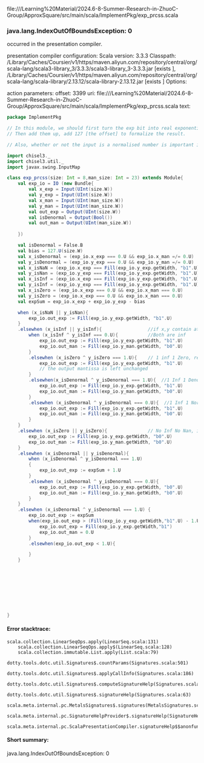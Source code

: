 file://<HOME>/Learning%20Material/2024.6-8-Summer-Research-in-ZhuoC-Group/ApproxSquare/src/main/scala/ImplementPkg/exp_prcss.scala
### java.lang.IndexOutOfBoundsException: 0

occurred in the presentation compiler.

presentation compiler configuration:
Scala version: 3.3.3
Classpath:
<HOME>/Library/Caches/Coursier/v1/https/maven.aliyun.com/repository/central/org/scala-lang/scala3-library_3/3.3.3/scala3-library_3-3.3.3.jar [exists ], <HOME>/Library/Caches/Coursier/v1/https/maven.aliyun.com/repository/central/org/scala-lang/scala-library/2.13.12/scala-library-2.13.12.jar [exists ]
Options:



action parameters:
offset: 3399
uri: file://<HOME>/Learning%20Material/2024.6-8-Summer-Research-in-ZhuoC-Group/ApproxSquare/src/main/scala/ImplementPkg/exp_prcss.scala
text:
```scala
package ImplementPkg

// In this module, we should first turn the exp bit into real exponential
// Then add them up, add 127 [the offset] to formalize the result.

// Also, whether or not the input is a normalised number is important in this module.

import chisel3._
import chisel3.util._
import javax.swing.InputMap

class exp_prcss(size: Int = 8,man_size: Int = 23) extends Module{
	val exp_io = IO (new Bundle{
		val x_exp = Input(UInt(size.W))
		val y_exp = Input(UInt(size.W))
		val x_man = Input(UInt(man_size.W))
		val y_man = Input(UInt(man_size.W))
		val out_exp = Output(UInt(size.W))
		val isDenormal = Output(Bool())
		val out_man = Output(UInt(man_size.W))
		
	})

	val isDenormal = False.B
	val bias = 127.U(size.W)
	val x_isDenormal = (exp_io.x_exp === 0.U && exp_io.x_man =/= 0.U)
	val y_isDenormal = (exp_io.y_exp === 0.U && exp_io.y_man =/= 0.U)
	val x_isNaN = (exp_io.x_exp === Fill(exp_io.y_exp.getWidth, "b1".U) && exp_io.x_man =/= 0.U)
	val y_isNan = (exp_io.y_exp === Fill(exp_io.y_exp.getWidth, "b1".U) && exp_io.y_man =/= 0.U)
	val x_isInf = (exp_io.x_exp === Fill(exp_io.y_exp.getWidth, "b1".U) && exp_io.x_man === 0.U)
	val y_isInf = (exp_io.y_exp === Fill(exp_io.y_exp.getWidth, "b1".U) && exp_io.y_man === 0.U)
	val x_isZero = (exp_io.x_exp === 0.U && exp_io.x_man === 0.U)
	val y_isZero = (exp_io.x_exp === 0.U && exp_io.x_man === 0.U)
	val expSum = exp_io.x_exp + exp_io.y_exp - bias

	when (x_isNaN || y_isNan){
		exp_io.out_exp := Fill(exp_io.y_exp.getWidth, "b1".U)
	}
	.elsewhen (x_isInf || y_isInf){					//if x,y contain at least one Infinite number
		when (x_isInf ^ y_isInf === 0.U){			//Both are inf
			exp_io.out_exp := Fill(exp_io.y_exp.getWidth, "b1".U)
			exp_io.out_man := Fill(exp_io.y_man.getWidth, "b0".U)
		}
		.elsewhen (x_isZero ^ y_isZero === 1.U){	// 1 inf 1 Zero, result is Nan
			exp_io.out_exp := Fill(exp_io.y_exp.getWidth, "b1".U)
			// the output mantissa is left unchanged
		}								
		.elsewhen(x_isDenormal ^ y_isDenormal === 1.U){  //1 Inf 1 Denormal, result is Inf
			exp_io.out_exp := Fill(exp_io.y_exp.getWidth, "b1".U)
			exp_io.out_man := Fill(exp_io.y_man.getWidth, "b0".U)
		}
		.elsewhen (x_isDenormal ^ y_isDenormal === 0.U){  //1 Inf 1 Normal, result is Inf
			exp_io.out_exp := Fill(exp_io.y_exp.getWidth, "b1".U)
			exp_io.out_man := Fill(exp_io.y_man.getWidth, "b0".U)
		} 
	}
	.elsewhen (x_isZero || y_isZero){				// No Inf No Nan, if contains at least one zero, the result is zero
		exp_io.out_exp := Fill(exp_io.y_exp.getWidth, "b0".U)
		exp_io.out_man := Fill(exp_io.y_man.getWidth, "b0".U)
	}	
	.elsewhen (x_isDenormal || y_isDenormal){							//No Inf, NaN or Zero, if contains at least one Denormal.
		when (x_isDenormal ^ y_isDenormal === 1.U)						//Only one denormal, the result is expsum + 1
		{
			exp_io.out_exp := expSum + 1.U
		}
		.elsewhen (x_isDenormal ^ y_isDenormal === 0.U){				//Two denormal, the result is 0
			exp_io.out_exp := Fill(exp_io.y_exp.getWidth, "b0".U)
			exp_io.out_man := Fill(exp_io.y_man.getWidth, "b0".U)
		}
	}
	.elsewhen (x_isDenormal ^ y_isDenormal === 1.U) {					// No denormal and the denormal number is even, so there are two normal number
		exp_io.out_exp := expSum
		when(exp_io.out_exp > (Fill(exp_io.y_exp.getWidth,"b1".U) - 1.U)){
			exp_io.out_exp = Fill(exp_io.y_exp.getWidth,"b1")
			exp_io.out_man = 0.U
		}
		.elsewhen(exp_io.out_exp < 1.U){								// when underflow,@@

		}
	}

									
	

	
	


	
}  

```



#### Error stacktrace:

```
scala.collection.LinearSeqOps.apply(LinearSeq.scala:131)
	scala.collection.LinearSeqOps.apply$(LinearSeq.scala:128)
	scala.collection.immutable.List.apply(List.scala:79)
	dotty.tools.dotc.util.Signatures$.countParams(Signatures.scala:501)
	dotty.tools.dotc.util.Signatures$.applyCallInfo(Signatures.scala:186)
	dotty.tools.dotc.util.Signatures$.computeSignatureHelp(Signatures.scala:94)
	dotty.tools.dotc.util.Signatures$.signatureHelp(Signatures.scala:63)
	scala.meta.internal.pc.MetalsSignatures$.signatures(MetalsSignatures.scala:17)
	scala.meta.internal.pc.SignatureHelpProvider$.signatureHelp(SignatureHelpProvider.scala:51)
	scala.meta.internal.pc.ScalaPresentationCompiler.signatureHelp$$anonfun$1(ScalaPresentationCompiler.scala:426)
```
#### Short summary: 

java.lang.IndexOutOfBoundsException: 0